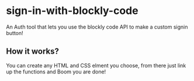# sign-in-with-blockly-code
An Auth tool that lets you use the blockly code API to make a custom signin button!

## How it works?
You can create any HTML and CSS elment you choose, from there just link up the functions and Boom you are done!